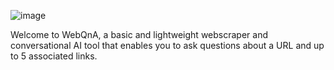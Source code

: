 ![image](https://github.com/user-attachments/assets/b4c9a575-363a-48c6-a2e1-9cc110aa2948)

Welcome to WebQnA, a basic and lightweight webscraper and conversational AI tool that enables you to ask questions about a URL and up to 5 associated links.
